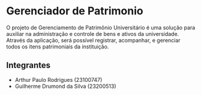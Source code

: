 # Gerenciador de Patrimonio
O projeto de Gerenciamento de Patrimônio Universitário é uma solução para auxiliar na administração e controle de bens e ativos da universidade. Através da aplicação, será possível registrar, acompanhar, e gerenciar todos os itens patrimoniais da instituição.

## Integrantes
- Arthur Paulo Rodrigues (23100747)
- Guilherme Drumond da Silva (23200513)
